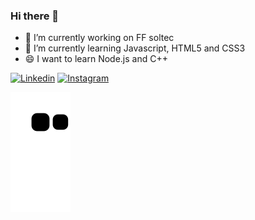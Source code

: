 ### Hi there 👋

<!--
**edu-coelho205/edu-coelho205** is a ✨ _special_ ✨ repository because its `README.md` (this file) appears on your GitHub profile.

Here are some ideas to get you started:
- 👯 I’m looking to collaborate on ...
- 🤔 I’m looking for help with ...
- 💬 Ask me about ...
- 📫 How to reach me: ...
- 😄 Pronouns: ...
- ⚡ Fun fact: ...
-->

- 🔭 I’m currently working on FF soltec
- 🌱 I’m currently learning Javascript, HTML5 and CSS3
- 😄 I want to learn Node.js and C++

[![Linkedin](https://img.shields.io/badge/LinkedIn-0077B5?style=for-the-badge&logo=linkedin&logoColor=white)](https://www.linkedin.com/in/eduardo-coelho-a89298252)
[![Instagram](https://img.shields.io/badge/Instagram-E4405F?style=for-the-badge&logo=instagram&logoColor=white)](https://www.instagram.com/cuelhoedu/)

![Snake animation](https://github.com/guifreiberger/guifreiberger/blob/output/github-contribution-grid-snake.svg)
